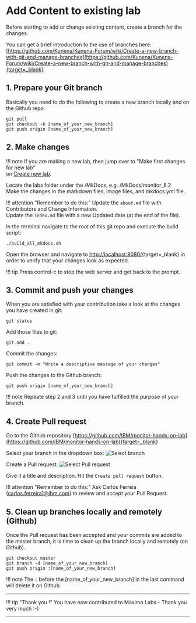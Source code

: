 # Add Content to existing lab

Before starting to add or change existing content, create a branch for the changes.

You can get a brief introduction to the use of branches here:<br>
[https://github.com/Kunena/Kunena-Forum/wiki/Create-a-new-branch-with-git-and-manage-branches](https://github.com/Kunena/Kunena-Forum/wiki/Create-a-new-branch-with-git-and-manage-branches){target=_blank}

## 1. Prepare your Git branch

Basically you need to do the following to create a new branch locally and on the Github repo:

    git pull
    git checkout -b [name_of_your_new_branch]
    git push origin [name_of_your_new_branch]

## 2. Make changes

!!! note
    If you are making a new lab, then jump over to "Make first changes for new lab"<br>
    on [Create new lab](../create_new/#make-first-changes-for-new-lab).


Locate the labs folder under the /MkDocs, e.g. /MkDocs/monitor_8.2<br>
Make the changes in the markdown files, image files, and mkdocs.yml file.<br>  

!!! attention "Remember to do this:"
    Update the `about.md` file with Contributors and Change Information.<br>
    Update the `index.md` file with a new Updated date (at the end of the file).


In the terminal navigate to the root of this git repo and execute the build script:

    ./build_all_mkdocs.sh

Open the browser and navigate to [http://localhost:8080/](http://localhost:8080/){target=_blank} in order to verify that your changes look as expected. 

!!! tip
    Press control-c to stop the web server and get back to the prompt.


## 3. Commit and push your changes

When you are satisfied with your contribution take a look at the changes you have created in git:

    git status

Add those files to git:

    git add .

Commit the changes:

    git commit -m "Write a descriptive message of your changes"

Push the changes to the Github branch:

    git push origin [name_of_your_new_branch]

!!! note
    Repeate step 2 and 3 until you have fulfilled the purpose of your branch.


## 4. Create Pull request

Go to the Github repository [https://github.com/IBM/monitor-hands-on-lab](https://github.com/IBM/monitor-hands-on-lab){target=_blank}

Select your branch in the dropdown box:
![Select branch](/img/contribute/add_select_branch.png)

Create a Pull request:
![Select Pull request](/img/contribute/add_select_pull_request.png)

Give it a title and description. Hit the `Create pull request` button.

!!! attention "Remember to do this:"
    Ask Carlos Ferreia (carlos.ferreira1@ibm.com) to review and accept your Pull Request.

## 5. Clean up branches locally and remotely (Github)

Once the Pull request has been accepted and your commits are added to the master branch, it is time to clean up the branch locally and remotely (on Github).

    git checkout master
    git branch -d [name_of_your_new_branch]
    git push origin :[name_of_your_new_branch]

!!! note
    The `:` before the [name_of_your_new_branch] in the last command will delete it on Github.

---

!!! tip "Thank you !"
    You have now contributed to Maximo Labs - Thank you very much :-)

---
